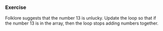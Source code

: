 <!--{ ids:[192], language:'JavaScript', type:'workshop', order: 2, name:'Break keyword', description:'Sometimes you just need a break from doing the same thing over and over...' } -->
### Exercise

Folklore suggests that the number 13 is unlucky. Update the loop so that if the number 13 is in the array, then the loop stops adding numbers together.
